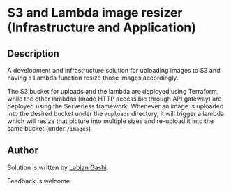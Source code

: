# S3 and Lambda image resizer (Infrastructure and Application)

Description
------
A development and infrastructure solution for uploading images to S3 and having a Lambda function resize those images accordingly.

The S3 bucket for uploads and the lambda are deployed using Terraform, while the other lambdas (made HTTP accessible through API gateway) are deployed using the Serverless framework. Whenever an image is uploaded into the desired bucket under the `/uploads` directory, it will trigger a lambda which will resize that picture into multiple sizes and re-upload it into the same bucket (under `/images`)

Author
------

Solution is written by [Labian Gashi](https://gitlab.com/labiangashi).

Feedback is welcome.
